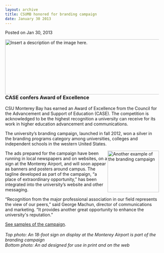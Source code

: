 ```yaml
---
layout: archive
title: CSUMB honored for branding campaign
date: January 30 2013
---
```





<span class="date">Posted on Jan 30, 2013    </span>
<p><img alt="Insert a description of the image here." src="http://news.csumb.edu/sites/default/files/65/attachments/news/images/monterey_airport.web_.jpg" style="float:left; width:550px; height:180px"/></p>
<h3><br>
CASE confers Award of Excellence</br></h3>
<p>CSU Monterey Bay has earned an Award of Excellence from the
Council for the Advancement and Support of Education (CASE). The
competition is acknowledged to be the highest recognition a
university can receive for its work in higher education advancement
and communications.</p>
<p>The university&#x2019;s branding campaign, launched in fall 2012, won a
silver in the branding programs category among universities,
colleges and independent schools in the western United States.</p>
<p><img alt="Another example of the branding campaign" src="http://news.csumb.edu/sites/default/files/65/attachments/news/images/csumb_ad_campaign.jpg" style="float:right; width:168px; height:136px">The ads prepared
for the campaign have been running in local newspapers and on
websites, on a sign at the Monterey Airport, and will soon appear
as banners and posters around campus. The tagline developed as part
of the campaign, &#x201C;a place of extraordinary opportunity,&#x201D; has been
integrated into the university&#x2019;s website and other messaging.</img></p>
<p>&#x201C;Recognition from the major professional association in our
field represents the view of our peers,&#x201D; said George Machun,
director of communications and marketing. &#x201C;It provides another
great opportunity to enhance the university&apos;s reputation.&#x201D;</p>
<p><a href="http://marketing.csumb.edu/gallery/new-messaging-campaign" rel="nofollow">See samples of the campaign</a>.<br>
<br>
<em>Top photo: An 18-foot sign on display at the Monterey Airport
is part of the branding campaign<br>
Bottom photo: An ad designed for use in print and on the
web</br></em></br></br></p>





